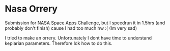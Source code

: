 # Nasa Orrery

Submission for [NASA Space Apps Challenge](https://www.spaceappschallenge.org/), but I speedrun it in 1.5hrs (and probably don't finish) cause I had too much hw :( (Im very sad)

I tried to make an orrery. Unfortunately I dont have time to understand keplarian parameters. Therefore Idk how to do this.